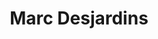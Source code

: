 ---
title: Marc Desjardins
collection: members
layout: member_fr.html
image: Marc Desjardins.jpg
url: marc-desjardins
---